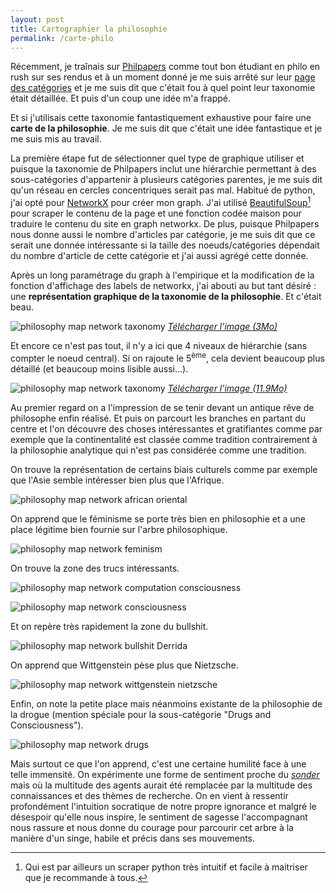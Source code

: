 ```yaml
---
layout: post
title: Cartographier la philosophie
permalink: /carte-philo
---
```


Récemment, je traînais sur [Philpapers](http://philpapers.org) comme tout bon étudiant en philo en rush sur ses rendus et à un moment donné je me suis arrêté sur leur [page des catégories](http://philpapers.org/browse/all) et je me suis dit que c'était fou à quel point leur taxonomie était détaillée. Et puis d'un coup une idée m'a frappé.

Et si j'utilisais cette taxonomie fantastiquement exhaustive pour faire une **carte de la philosophie**. Je me suis dit que c'était une idée fantastique et je me suis mis au travail.

La première étape fut de sélectionner quel type de graphique utiliser et puisque la taxonomie de Philpapers inclut une hiérarchie permettant à des sous-catégories d'appartenir à plusieurs catégories parentes, je me suis dit qu'un réseau en cercles concentriques serait pas mal. Habitué de python, j'ai opté pour [NetworkX](https://networkx.github.io/) pour créer mon graph. J'ai utilisé [BeautifulSoup](https://www.crummy.com/software/BeautifulSoup/bs4/doc/)[^fn-beautsoup] pour scraper le contenu de la page et une fonction codée maison pour traduire le contenu du site en graph networkx. De plus, puisque Philpapers nous donne aussi le nombre d'articles par catégorie, je me suis dit que ce serait une donnée intéressante si la taille des noeuds/catégories dépendait du nombre d'article de cette catégorie et j'ai aussi agrégé cette donnée.

Après un long paramétrage du graph à l'empirique et la modification de la fonction d'affichage des labels de networkx, j'ai abouti au but tant désiré : une **représentation graphique de la taxonomie de la philosophie**. Et c'était beau.

![philosophy map network taxonomy](/images/philo4layersthumbnail.jpg)
*[Télécharger l'image (3Mo)](/images/philo4layers.svg)*

Et encore ce n'est pas tout, il n'y a ici que 4 niveaux de hiérarchie (sans compter le noeud central). Si on rajoute le 5<sup>ème</sup>, cela devient beaucoup plus détaillé (et beaucoup moins lisible aussi...).

![philosophy map network taxonomy](/images/philo5layersthumbnail.jpg)
*[Télécharger l'image (11.9Mo)](/images/philo5layers.svg)*

Au premier regard on a l'impression de se tenir devant un antique rêve de philosophe enfin réalisé. Et puis on parcourt les branches en partant du centre et l'on découvre des choses intéressantes et gratifiantes comme par exemple que la continentalité est classée comme tradition contrairement à la philosophie analytique qui n'est pas considérée comme une tradition.

On trouve la représentation de certains biais culturels comme par exemple que l'Asie semble intéresser bien plus que l'Afrique.

![philosophy map network african oriental](https://github.com/valentinlageard/valentinlageard.github.io/raw/master/images/philoafroasia.jpg)

On apprend que le féminisme se porte très bien en philosophie et a une place légitime bien fournie sur l'arbre philosophique.

![philosophy map network feminism](https://github.com/valentinlageard/valentinlageard.github.io/raw/master/images/philofeminism.jpg)

On trouve la zone des trucs intéressants.

![philosophy map network computation consciousness](https://github.com/valentinlageard/valentinlageard.github.io/raw/master/images/philocool.jpg)

![philosophy map network consciousness ](https://github.com/valentinlageard/valentinlageard.github.io/raw/master/images/philoconscious.jpg)

Et on repère très rapidement la zone du bullshit.

![philosophy map network bullshit Derrida](https://github.com/valentinlageard/valentinlageard.github.io/raw/master/images/philobullshit.jpg)

On apprend que Wittgenstein pèse plus que Nietzsche.

![philosophy map network wittgenstein nietzsche](https://github.com/valentinlageard/valentinlageard.github.io/raw/master/images/philowittgynietzsche.jpg)

Enfin, on note la petite place mais néanmoins existante de la philosophie de la drogue (mention spéciale pour la sous-catégorie "Drugs and Consciousness").

![philosophy map network drugs](https://github.com/valentinlageard/valentinlageard.github.io/raw/master/images/philodrugs.jpg)

Mais surtout ce que l'on apprend, c'est une certaine humilité face à une telle immensité. On expérimente une forme de sentiment proche du [*sonder*](http://www.dictionaryofobscuresorrows.com/post/23536922667/sonder) mais où la multitude des agents aurait été remplacée par la multitude des connaissances et des thèmes de recherche. On en vient à ressentir profondément l'intuition socratique de notre propre ignorance et malgré le désespoir qu'elle nous inspire, le sentiment de sagesse l'accompagnant nous rassure et nous donne du courage pour parcourir cet arbre à la manière d'un singe, habile et précis dans ses mouvements.

[^fn-beautsoup]: Qui est par ailleurs un scraper python très intuitif et facile à maitriser que je recommande à tous.
